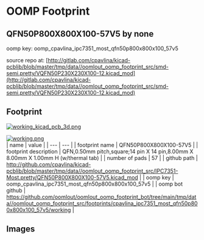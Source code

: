 # OOMP Footprint  
## QFN50P800X800X100-57V5  by none  
  
oomp key: oomp_cpavlina_ipc7351_most_qfn50p800x800x100_57v5  
  
source repo at: [http://gitlab.com/cpavlina/kicad-pcblib/blob/master/tmp/data//oomlout_oomp_footprint_src/smd-semi.pretty/VQFN50P230X230X100-12.kicad_mod](http://gitlab.com/cpavlina/kicad-pcblib/blob/master/tmp/data//oomlout_oomp_footprint_src/smd-semi.pretty/VQFN50P230X230X100-12.kicad_mod)  
## Footprint  
  
[![working_kicad_pcb_3d.png](working_kicad_pcb_3d_600.png)](working_kicad_pcb_3d.png)  
  
[![working.png](working_600.png)](working.png)  
| name | value | 
| --- | --- | 
| footprint name | QFN50P800X800X100-57V5 | 
| footprint description | QFN,0.50mm pitch,square;14 pin X 14 pin,8.00mm X 8.00mm X 1.00mm H (w/thermal tab) | 
| number of pads | 57 | 
| github path | http://github.com/cpavlina/kicad-pcblib/blob/master/tmp/data//oomlout_oomp_footprint_src/IPC7351-Most.pretty/QFN50P800X800X100-57V5.kicad_mod | 
| oomp key | oomp_cpavlina_ipc7351_most_qfn50p800x800x100_57v5 | 
| oomp bot github | https://github.com/oomlout/oomlout_oomp_footprint_bot/tree/main/tmp/data//oomlout_oomp_footprint_src/footprints/cpavlina_ipc7351_most_qfn50p800x800x100_57v5/working | 
## Images  

